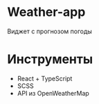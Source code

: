 # Weather-app
Виджет с прогнозом погоды
# Инструменты
* React + TypeScript
* SCSS
* API из OpenWeatherMap